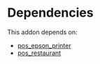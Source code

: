 # Dependencies

This addon depends on:

- [pos_epson_printer](../../../../odoo-bringout-oca-ocb-pos_epson_printer)
- [pos_restaurant](../../../../odoo-bringout-oca-ocb-pos_restaurant)
